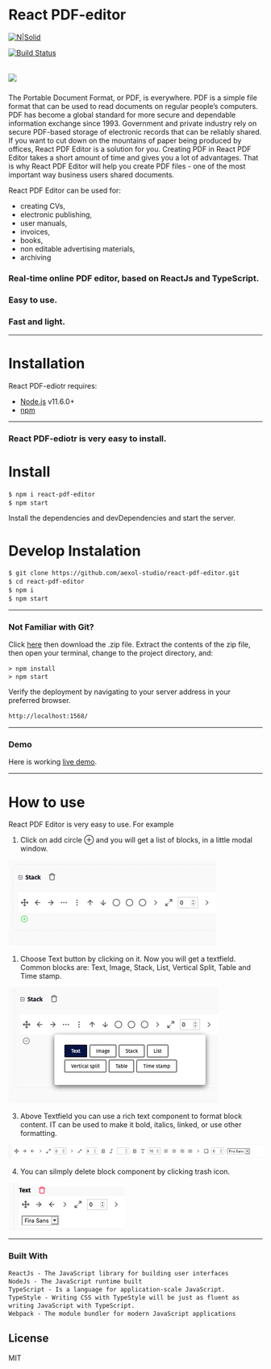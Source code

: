 # React PDF-editor


[![N|Solid](https://cldup.com/dTxpPi9lDf.thumb.png)](https://nodesource.com/products/nsolid)

[![Build Status](https://travis-ci.org/joemccann/dillinger.svg)](https://react-pdf-editor.brh.cloud/)

![](/src/assets/ezgif.com-video-to-gif.gif)
---

The Portable Document Format, or PDF, is everywhere. PDF is a simple file format that can be used to read documents on regular people’s computers. PDF has become a global standard for more secure and dependable information exchange since 1993. Government and private industry rely on secure PDF-based storage of electronic records that can be reliably shared. If you want to cut down on the mountains of paper being produced by offices, React PDF Editor is a solution for you. Creating PDF in React PDF Editor takes a short amount of time and gives you a lot of advantages. That is why React PDF Editor will help you create PDF files - one of the most important way business users shared documents. 

React PDF Editor can be used for:
- creating CVs,
- electronic publishing,
- user manuals,
- invoices,
- books,
- non editable advertising materials,
- archiving
 
### Real-time online PDF editor, based on ReactJs and TypeScript.

### Easy to use. 

### Fast and light. 

---

# Installation

React PDF-ediotr requires: 
- [Node.js](https://nodejs.org/) v11.6.0+ 
- [npm](https://www.npmjs.com/) 

---

### React PDF-ediotr is very easy to install.

# Install

```sh
$ npm i react-pdf-editor
$ npm start
```
Install the dependencies and devDependencies and start the server.

# Develop Instalation

```sh
$ git clone https://github.com/aexol-studio/react-pdf-editor.git
$ cd react-pdf-editor
$ npm i
$ npm start
```
---
### Not Familiar with Git?

Click [here](https://github.com/aexol-studio/react-pdf-editor.git/) then download the .zip file. Extract the contents of the zip file, then open your terminal, change to the project directory, and:

	> npm install
	> npm start


Verify the deployment by navigating to your server address in your preferred browser.

```sh
http://localhost:1568/
```
---

### Demo


Here is working [live demo](https://react-pdf-editor.brh.cloud/).

---

# How to use

React PDF Editor is very easy to use. For example 

1. Click on add circle ⊕ and you will get a list of blocks, in a little modal window. 

![](/src/assets/select1.png)


1. Choose Text button by clicking on it. Now you will get a textfield. Common blocks are: Text, Image, Stack, List, Vertical Split, Table and Time stamp.

![](/src/assets/select2.png)

3. Above Textfield you can use a rich text component to format block content. IT can be used to make it bold, italics, linked, or use other formatting.

![](/src/assets/select3.png)

4. You can silmply delete block component by clicking trash icon.

![](/src/assets/delete.png)

---


### Built With

    ReactJs - The JavaScript library for building user interfaces
    NodeJs - The JavaScript runtime built
    TypeScript - Is a language for application-scale JavaScript.
    TypeStyle - Writing CSS with TypeStyle will be just as fluent as writing JavaScript with TypeScript.
    Webpack - The module bundler for modern JavaScript applications


License
----

MIT